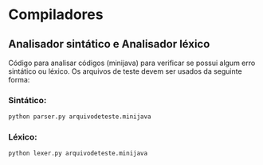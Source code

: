 # Compiladores

## Analisador sintático e Analisador léxico

Código para analisar códigos (minijava) para verificar se possui algum erro sintático ou léxico. 
Os arquivos de teste devem ser usados da seguinte forma:

### Sintático:
```bash
python parser.py arquivodeteste.minijava 
```

### Léxico:
```bash
python lexer.py arquivodeteste.minijava
```
